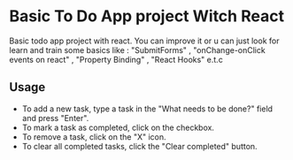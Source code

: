 # Basic To Do App project Witch React
 Basic todo app project with react. You can improve it or u can just look for learn and train some basics like : "SubmitForms" , "onChange-onClick events on react" , "Property Binding" , "React Hooks" e.t.c
## Usage

- To add a new task, type a task in the "What needs to be done?" field and press "Enter".
- To mark a task as completed, click on the checkbox.
- To remove a task, click on the "X" icon.
- To clear all completed tasks, click the "Clear completed" button.


